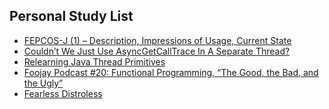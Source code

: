 ## Personal Study List
<!-- BLOG-POST-LIST:START -->
- [FEPCOS-J &lpar;1&rpar; – Description, Impressions of Usage, Current State](https://foojay.io/today/fuchs-2023-fepcos-j-01/)
- [Couldn’t We Just Use AsyncGetCallTrace In A Separate Thread?](https://foojay.io/today/couldnt-we-just-use-asyncgetcalltrace-in-a-separate-thread/)
- [Relearning Java Thread Primitives](https://foojay.io/today/relearning-java-thread-primitives/)
- [Foojay Podcast #20: Functional Programming, “The Good, the Bad, and the Ugly”](https://foojay.io/today/foojay-podcast-20/)
- [Fearless Distroless](https://foojay.io/today/fearless-distroless/)
<!-- BLOG-POST-LIST:END -->  
